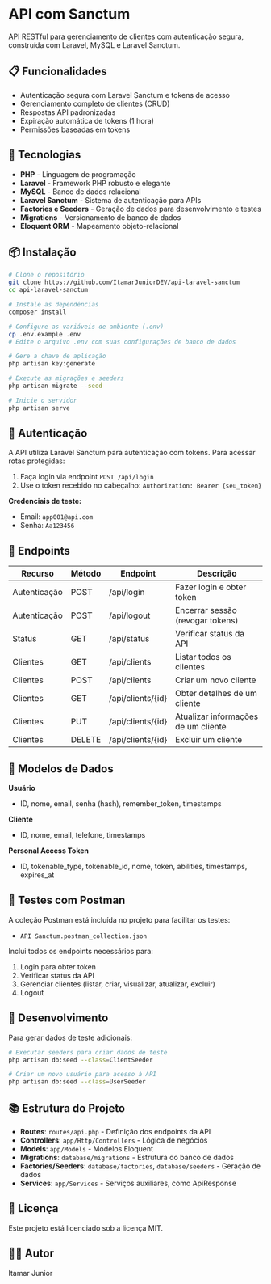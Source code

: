 # API com Sanctum

API RESTful para gerenciamento de clientes com autenticação segura, construída com Laravel, MySQL e Laravel Sanctum.

## 📋 Funcionalidades

* Autenticação segura com Laravel Sanctum e tokens de acesso
* Gerenciamento completo de clientes (CRUD)
* Respostas API padronizadas
* Expiração automática de tokens (1 hora)
* Permissões baseadas em tokens 

## 🚀 Tecnologias

* **PHP** - Linguagem de programação
* **Laravel** - Framework PHP robusto e elegante
* **MySQL** - Banco de dados relacional
* **Laravel Sanctum** - Sistema de autenticação para APIs
* **Factories e Seeders** - Geração de dados para desenvolvimento e testes
* **Migrations** - Versionamento de banco de dados
* **Eloquent ORM** - Mapeamento objeto-relacional

## 📦 Instalação

```bash
# Clone o repositório
git clone https://github.com/ItamarJuniorDEV/api-laravel-sanctum
cd api-laravel-sanctum

# Instale as dependências
composer install

# Configure as variáveis de ambiente (.env)
cp .env.example .env
# Edite o arquivo .env com suas configurações de banco de dados

# Gere a chave de aplicação
php artisan key:generate

# Execute as migrações e seeders
php artisan migrate --seed

# Inicie o servidor
php artisan serve
```

## 🔐 Autenticação

A API utiliza Laravel Sanctum para autenticação com tokens. Para acessar rotas protegidas:

1. Faça login via endpoint `POST /api/login`
2. Use o token recebido no cabeçalho: `Authorization: Bearer {seu_token}`

**Credenciais de teste:**
* Email: `app001@api.com`
* Senha: `Aa123456`

## 🔄 Endpoints

| Recurso      | Método | Endpoint              | Descrição                            |
|--------------|--------|------------------------|--------------------------------------|
| Autenticação | POST   | /api/login            | Fazer login e obter token            |
| Autenticação | POST   | /api/logout           | Encerrar sessão (revogar tokens)     |
| Status       | GET    | /api/status           | Verificar status da API              |
| Clientes     | GET    | /api/clients          | Listar todos os clientes             |
| Clientes     | POST   | /api/clients          | Criar um novo cliente                |
| Clientes     | GET    | /api/clients/{id}     | Obter detalhes de um cliente         |
| Clientes     | PUT    | /api/clients/{id}     | Atualizar informações de um cliente  |
| Clientes     | DELETE | /api/clients/{id}     | Excluir um cliente                   |

## 💾 Modelos de Dados

**Usuário**
* ID, nome, email, senha (hash), remember_token, timestamps

**Cliente**
* ID, nome, email, telefone, timestamps

**Personal Access Token**
* ID, tokenable_type, tokenable_id, nome, token, abilities, timestamps, expires_at

## 📱 Testes com Postman

A coleção Postman está incluída no projeto para facilitar os testes:
* `API Sanctum.postman_collection.json`

Inclui todos os endpoints necessários para:
1. Login para obter token
2. Verificar status da API
3. Gerenciar clientes (listar, criar, visualizar, atualizar, excluir)
4. Logout

## 🧪 Desenvolvimento

Para gerar dados de teste adicionais:

```bash
# Executar seeders para criar dados de teste
php artisan db:seed --class=ClientSeeder

# Criar um novo usuário para acesso à API
php artisan db:seed --class=UserSeeder
```

## 📚 Estrutura do Projeto

* **Routes**: `routes/api.php` - Definição dos endpoints da API
* **Controllers**: `app/Http/Controllers` - Lógica de negócios
* **Models**: `app/Models` - Modelos Eloquent
* **Migrations**: `database/migrations` - Estrutura do banco de dados
* **Factories/Seeders**: `database/factories`, `database/seeders` - Geração de dados
* **Services**: `app/Services` - Serviços auxiliares, como ApiResponse

## 📝 Licença

Este projeto está licenciado sob a licença MIT.

## 👨‍💻 Autor

Itamar Junior